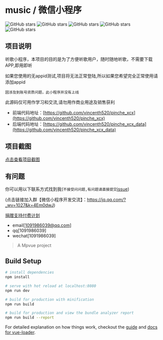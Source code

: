
# music / 微信小程序

![GitHub stars](https://img.shields.io/badge/Webpack-4.1.0-blue.svg)
![GitHub stars](https://img.shields.io/badge/mpvue-1.0.9-yellow.svg)
![GitHub stars](https://img.shields.io/badge/flyio-0.5.4-orange.svg)
![GitHub stars](https://img.shields.io/badge/node-v8.9.3-green.svg)
![GitHub stars](https://img.shields.io/badge/npm-5.8.0-brightgreen.svg)

## 项目说明

听歌小程序，本项目的目的是为了方便听歌用户，随时随地听歌，不需要下载APP,即用即听

如果您使用的无appid测试,项目将无法正常登陆,所以如果您希望完全正常使用请添加appid

`因涉及到账号资质问题，此小程序并没有上线`

此源码仅可用作学习和交流,请勿用作商业用途及销售获利


- 前端代码地址：[https://github.com/vincenth520/pinche_xcx](https://github.com/vincenth520/pinche_xcx)
- 后端代码地址：[https://github.com/vincenth520/pinche_xcx_data](https://github.com/vincenth520/pinche_xcx_data)



## 项目截图

[点击查看项目截图](http://cloud.video.taobao.com/play/u/1798224346/p/1/e/6/t/1/50014580198.mp4)




## 有问题
你可以用以下联系方式找到我(`不接受问问题,有问题请直接提交`[issue](https://github.com/vincenth520/pinche_xcx/issues))

(点击链接加入群【微信小程序开发交流】：https://jq.qq.com/?_wv=1027&k=4Em0dwJ)


[捐赠支持付费计划](https://github.com/vincenth520/pinche_xcx/blob/master/donate.md)


- email[[1091986039@qq.com](mailto:1091986039@qq.com)]
- qq[1091986039]
- wechat[1091986039]


















> A Mpvue project

## Build Setup

``` bash
# install dependencies
npm install

# serve with hot reload at localhost:8080
npm run dev

# build for production with minification
npm run build

# build for production and view the bundle analyzer report
npm run build --report
```

For detailed explanation on how things work, checkout the [guide](http://vuejs-templates.github.io/webpack/) and [docs for vue-loader](http://vuejs.github.io/vue-loader).
